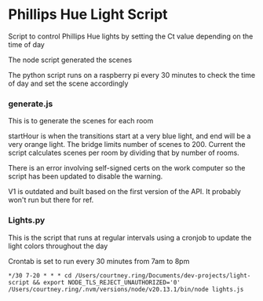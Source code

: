 # Phillips Hue Light Script

Script to control Phillips Hue lights by setting the Ct value depending on the time of day

The node script generated the scenes

The python script runs on a raspberry pi every 30 minutes to check the time of day and set the scene accordingly

### generate.js
This is to generate the scenes for each room

startHour is when the transitions start at a very blue light, and end will be a very orange light. The bridge limits number of scenes to 200. Current the script calculates scenes per room by dividing that by number of rooms. 

There is an error involving self-signed certs on the work computer so the script has been updated to disable the warning.

V1 is outdated and built based on the first version of the API. It probably won't run but there for ref.


### Lights.py
This is the script that runs at regular intervals using a cronjob to update the light colors throughout the day

Crontab is set to run every 30 minutes from 7am to 8pm
```
*/30 7-20 * * * cd /Users/courtney.ring/Documents/dev-projects/light-script && export NODE_TLS_REJECT_UNAUTHORIZED='0' /Users/courtney.ring/.nvm/versions/node/v20.13.1/bin/node lights.js
```